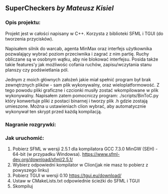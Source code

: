 ## SuperCheckers _by Mateusz Kisiel_

### Opis projektu:
Projekt jest w całości napisany w C++. Korzysta z biblioteki SFML i TGUI (do tworzenia przycisków). 

Napisałem silnik do warcab, agenta MinMax oraz interfejs użytkownika pozwalający wybrać poziom przeciwnika i zagrać z nim partię. Ruchy obliczane są w osobnym wątku, aby nie blokować interfejsu. Posida także takie features'y jak możliwośc cofania ruchów, zapisu/wczytania stanu planszy czy podświetlania pól.

Jednym z moich głównych założeń jakie miał spełnić program był brak zewnętrznych plików - sam plik wykonywalny, oraz wieloplatformowość. Z tego powodu pliki graficzne i czcionki musiły zostać wkompilowane w plik wykonywalny. Napisałem zatem pomocniczy program: ./scripts/BinToC.py który konwertuje pliki z postaci binarnej i tworzy plik .h gdzie zostają umieszone.
Można u ustawieniach clion wybrać, aby automatycznie wykonywał ten skrypt przed każdą kompilacją.

### Nagranie rozgrywki:


### Jak uruchomić:
1) Pobierz SFML w wersji 2.5.1 dla kompilatora GCC 7.3.0 MinGW (SEH) - 64-bit (w przypadku Windowsa). https://www.sfml-dev.org/download/sfml/2.5.1/
2) Wybierz odpowiedni kompilator w Clion(jak nie masz to pobierz z powyszego linku)
3) Pobierz TGUI w wersji 0.10 https://tgui.eu/download/
4) Ustaw w CMakeLists.txt odpowiednie ścieżki do SFML i TGUI
5) Skompiluj



